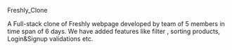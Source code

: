 Freshly_Clone

A Full-stack clone of Freshly webpage developed by team of 5 members in time span of 6 days. We have added features like filter , sorting products, Login&Signup validations etc.
